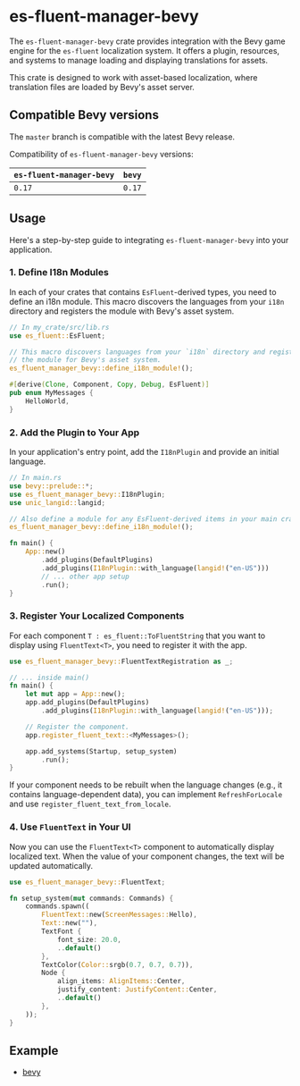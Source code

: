 # es-fluent-manager-bevy

The `es-fluent-manager-bevy` crate provides integration with the Bevy game engine for the `es-fluent` localization system. It offers a plugin, resources, and systems to manage loading and displaying translations for assets.

This crate is designed to work with asset-based localization, where translation files are loaded by Bevy's asset server.

## Compatible Bevy versions

The `master` branch is compatible with the latest Bevy release.

Compatibility of `es-fluent-manager-bevy` versions:

| `es-fluent-manager-bevy` | `bevy` |
| :----------------------- | :----- |
| `0.17`                   | `0.17` |

## Usage

Here's a step-by-step guide to integrating `es-fluent-manager-bevy` into your application.

### 1. Define I18n Modules

In each of your crates that contains `EsFluent`-derived types, you need to define an i18n module. This macro discovers the languages from your `i18n` directory and registers the module with Bevy's asset system.

```rs
// In my_crate/src/lib.rs
use es_fluent::EsFluent;

// This macro discovers languages from your `i18n` directory and registers
// the module for Bevy's asset system.
es_fluent_manager_bevy::define_i18n_module!();

#[derive(Clone, Component, Copy, Debug, EsFluent)]
pub enum MyMessages {
    HelloWorld,
}
```

### 2. Add the Plugin to Your App

In your application's entry point, add the `I18nPlugin` and provide an initial language.

```rs
// In main.rs
use bevy::prelude::*;
use es_fluent_manager_bevy::I18nPlugin;
use unic_langid::langid;

// Also define a module for any EsFluent-derived items in your main crate.
es_fluent_manager_bevy::define_i18n_module!();

fn main() {
    App::new()
        .add_plugins(DefaultPlugins)
        .add_plugins(I18nPlugin::with_language(langid!("en-US")))
        // ... other app setup
        .run();
}
```

### 3. Register Your Localized Components

For each component `T : es_fluent::ToFluentString` that you want to display using `FluentText<T>`, you need to register it with the app.

```rs
use es_fluent_manager_bevy::FluentTextRegistration as _;

// ... inside main()
fn main() {
    let mut app = App::new();
    app.add_plugins(DefaultPlugins)
        .add_plugins(I18nPlugin::with_language(langid!("en-US")));

    // Register the component.
    app.register_fluent_text::<MyMessages>();

    app.add_systems(Startup, setup_system)
        .run();
}
```

If your component needs to be rebuilt when the language changes (e.g., it contains language-dependent data), you can implement `RefreshForLocale` and use `register_fluent_text_from_locale`.

### 4. Use `FluentText` in Your UI

Now you can use the `FluentText<T>` component to automatically display localized text. When the value of your component changes, the text will be updated automatically.

```rs
use es_fluent_manager_bevy::FluentText;

fn setup_system(mut commands: Commands) {
    commands.spawn((
        FluentText::new(ScreenMessages::Hello),
        Text::new(""),
        TextFont {
            font_size: 20.0,
            ..default()
        },
        TextColor(Color::srgb(0.7, 0.7, 0.7)),
        Node {
            align_items: AlignItems::Center,
            justify_content: JustifyContent::Center,
            ..default()
        },
    ));
}
```

## Example
- [bevy](https://github.com/stayhydated/es-fluent/tree/master/examples/bevy-example)
